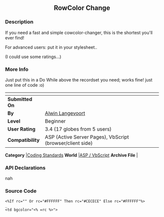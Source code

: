 ﻿<div align="center">

## RowColor Change


</div>

### Description

If you need a fast and simple cowcolor-changer, this is the shortest you'll ever find!

For advanced users: put it in your stylesheet..

(I could use some ratings...)
 
### More Info
 
Just put this in a Do While above the recordset you need; works fine! just one line of code :o)


<span>             |<span>
---                |---
**Submitted On**   |
**By**             |[Alwin Langevoort](https://github.com/Planet-Source-Code/PSCIndex/blob/master/ByAuthor/alwin-langevoort.md)
**Level**          |Beginner
**User Rating**    |3.4 (17 globes from 5 users)
**Compatibility**  |ASP \(Active Server Pages\), VbScript \(browser/client side\)

**Category**       |[Coding Standards](https://github.com/Planet-Source-Code/PSCIndex/blob/master/ByCategory/coding-standards__4-33.md)
**World**          |[ASP / VbScript](https://github.com/Planet-Source-Code/PSCIndex/blob/master/ByWorld/asp-vbscript.md)
**Archive File**   |[](https://github.com/Planet-Source-Code/alwin-langevoort-rowcolor-change__4-6821/archive/master.zip)

### API Declarations

nah


### Source Code

```
<%If rc="" Or rc="#FFFFFF" Then rc="#CECECE" Else rc="#FFFFFF"%>
_
<td bgcolor="<% =rc %>">
```

